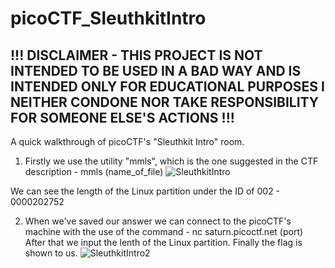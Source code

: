 # picoCTF_SleuthkitIntro
## !!! DISCLAIMER - THIS PROJECT IS NOT INTENDED TO BE USED IN A BAD WAY AND IS INTENDED ONLY FOR EDUCATIONAL PURPOSES I NEITHER CONDONE NOR TAKE RESPONSIBILITY FOR SOMEONE ELSE'S ACTIONS !!!

A quick walkthrough of picoCTF's "Sleuthkit Intro" room.

1. Firstly we use the utility "mmls", which is the one suggested in the CTF description - mmls (name_of_file)
![SleuthkitIntro](https://user-images.githubusercontent.com/109030111/230676748-4c89d9d5-1290-43fe-8b1a-33cc0efaa979.png)

We can see the length of the Linux partition under the ID of 002 - 0000202752

2. When we've saved our answer we can connect to the picoCTF's machine with the use of the command - nc saturn.picoctf.net (port)
After that we input the lenth of the Linux partition. Finally the flag is shown to us.
![SleuthkitIntro2](https://user-images.githubusercontent.com/109030111/230679422-394b7194-d72e-4a3d-b37c-ed0248513e5c.png)
